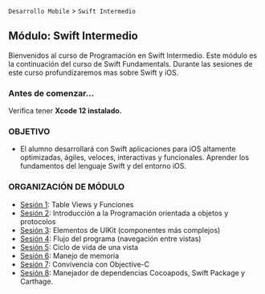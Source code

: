 `Desarrollo Mobile` > `Swift Intermedio`

## Módulo: Swift Intermedio

Bienvenidos al curso de Programación en Swift Intermedio.
Este módulo es la continuación del curso de Swift Fundamentals. Durante las sesiones de este curso profundizaremos mas sobre Swift y iOS.

### Antes de comenzar...

Verifica tener **Xcode 12 instalado.**

### OBJETIVO 

 - El alumno desarrollará con Swift aplicaciones para iOS altamente optimizadas, ágiles, veloces, interactivas y funcionales. Aprender los fundamentos del lenguaje Swift y del entorno iOS.


### ORGANIZACIÓN DE MÓDULO 

 - [Sesión 1](https://github.com/beduExpert/A2-Swift-Intermedio/tree/master/Sesion-01): Table Views y Funciones
 - [Sesión 2](https://github.com/beduExpert/A2-Swift-Intermedio/tree/master/Sesion-02): Introducción a la Programación orientada a objetos y protocolos
 - [Sesión 3](https://github.com/beduExpert/A2-Swift-Intermedio/tree/master/Sesion-03): Elementos de UIKit (componentes más complejos)
 - [Sesión 4](https://github.com/beduExpert/A2-Swift-Intermedio/tree/master/Sesion-04): Flujo del programa (navegación entre vistas)
 - [Sesión 5](https://github.com/beduExpert/A2-Swift-Intermedio/tree/master/Sesion-05): Ciclo de vida de una vista
 - [Sesión 6](https://github.com/beduExpert/A2-Swift-Intermedio/tree/master/Sesion-06): Manejo de memoria
 - [Sesión 7](https://github.com/beduExpert/A2-Swift-Intermedio/tree/master/Sesion-07): Convivencia con Objective-C
 - [Sesión 8](https://github.com/beduExpert/A2-Swift-Intermedio/tree/master/Sesion-08): Manejador de dependencias Cocoapods, Swift Package y Carthage.
